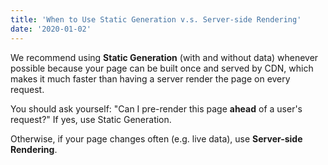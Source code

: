 ```yaml
---
title: 'When to Use Static Generation v.s. Server-side Rendering'
date: '2020-01-02'
---
```


We recommend using **Static Generation** (with and without data) whenever possible because your page can be built once and served by CDN, which makes it much faster than having a server render the page on every request.

You should ask yourself: "Can I pre-render this page **ahead** of a user's request?" If yes, use Static Generation.

Otherwise, if your page changes often (e.g. live data), use **Server-side Rendering**.

